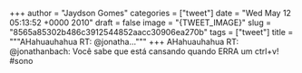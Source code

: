 
+++
author = "Jaydson Gomes"
categories = ["tweet"]
date = "Wed May 12 05:13:52 +0000 2010"
draft = false
image = "{TWEET_IMAGE}"
slug = "8565a85302b486c3912544852aacc30906ea270b"
tags = ["tweet"]
title = """AHahuauhahua RT: @jonatha..."""
+++
AHahuauhahua RT: @jonathanbach: Você sabe que está cansando quando ERRA um ctrl+v! #sono
